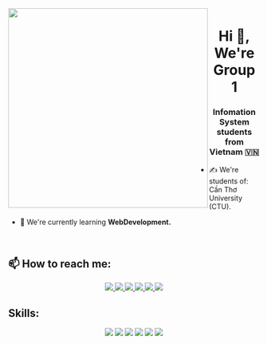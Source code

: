 <img align="left" width="400" src="https://github.githubassets.com/images/modules/profile/profile-first-repo.svg">
<h1 align="center">Hi 👋, We're Group 1</h1>
<p align="center">
  <h3 align="center">Infomation System students from Vietnam 🇻🇳 </h3>
</p>


- ✍ We're students of: Cần Thơ University (CTU).

- 🌱 We're currently learning **WebDevelopment.**

<br />

## 📫 How to reach me:

<p align="center">
  <a href="(https://web.facebook.com/tran.nguyen.gia.bao.645889?locale=vi_VN)" target="_blank">
    <img src="https://img.icons8.com/fluent/48/000000/linkedin.png"/>
  </a>
  <a href="(https://web.facebook.com/tran.nguyen.gia.bao.645889?locale=vi_VN)" alt="Facebook">
    <img src="https://img.icons8.com/fluent/48/000000/facebook-new.png" target="_blank" />
  </a> 
  <a href="[https://github.com/TienNHM](http://github.com/BadBoy-Cool)" alt="Github">
    <img src="https://img.icons8.com/fluent/48/000000/github.png"/>
  </a> 
  <a href="" alt="Youtube channel" target="_blank" >
    <img src="https://img.icons8.com/fluent/48/000000/youtube-play.png"/>
  </a>
  <a href="" alt="Kaggle" target="_blank" >
    <img src="https://img.icons8.com/windows/48/000000/kaggle.png"/>
  </a>
  <a href="https://mail.google.com/mail/u/0/?tab=rm&ogbl#inbox" alt="Email">
    <img src="https://img.icons8.com/fluent/48/000000/mailing.png"/>
  </a>
</p>

## Skills:
<p align="center">
  <img src="https://img.icons8.com/color/48/000000/mysql-logo.png"/>
  <img src="https://img.icons8.com/color/48/000000/git.png"/>
  <img src="https://img.icons8.com/color/48/000000/github-2.png"/>
  <img src="https://img.icons8.com/color/48/000000/visual-studio-code-2019.png"/>
  <img src="https://img.icons8.com/color/48/000000/visual-studio-2019.png"/>
  <img src="https://img.icons8.com/dusk/48/000000/anaconda.png"/>
</p>



